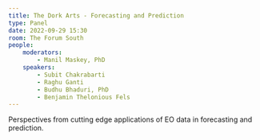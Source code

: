 ```yaml
---
title: The Dork Arts - Forecasting and Prediction
type: Panel
date: 2022-09-29 15:30
room: The Forum South
people:
    moderators:
        - Manil Maskey, PhD
    speakers:
        - Subit Chakrabarti
        - Raghu Ganti
        - Budhu Bhaduri, PhD
        - Benjamin Thelonious Fels
---
```

Perspectives from cutting edge applications of EO data in forecasting and prediction.
